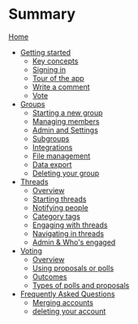 # Summary

[Home](index.md)

- [Getting started]()
  - [Key concepts](getting_started/key-concepts.md)
  - [Signing in](getting_started/sign-in.md)
  - [Tour of the app](getting_started/orientation.md)
  - [Write a comment](getting_started/write-a-comment.md)
  - [Vote](getting_started/vote.md)
- [Groups]()
  - [Starting a new group](groups/starting_a_new_group/index.md)
  - [Managing members](groups/membership/index.md)
  - [Admin and Settings](groups/settings/index.md)
  - [Subgroups](groups/subgroups/index.md)
  - [Integrations](groups/integrations/index.md)
  - [File management]()
  - [Data export]()
  - [Deleting your group]()
- [Threads]()
  - [Overview]()
  - [Starting threads]()
  - [Notifying people]()
  - [Category tags]()
  - [Engaging with threads]()
  - [Navigating in threads]()
  - [Admin & Who's engaged]()
- [Voting]()
  - [Overview]()
  - [Using proposals or polls]()
  - [Outcomes]()
  - [Types of polls and proposals]()
- [Frequently Asked Questions]()
  - [Merging accounts]()
  - [deleting your account]()
